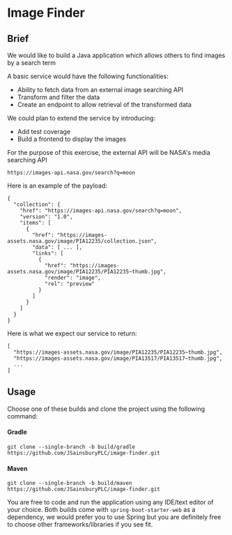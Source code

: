 # Image Finder

## Brief
We would like to build a Java application which allows others to find images by a search term

A basic service would have the following functionalities:
- Ability to fetch data from an external image searching API
- Transform and filter the data
- Create an endpoint to allow retrieval of the transformed data

We could plan to extend the service by introducing:
- Add test coverage
- Build a frontend to display the images

For the purpose of this exercise, the external API will be NASA's media searching API

    https://images-api.nasa.gov/search?q=moon

Here is an example of the payload:

```
{
  "collection": {
    "href": "https://images-api.nasa.gov/search?q=moon",
    "version": "1.0",
    "items": [
      {
        "href": "https://images-assets.nasa.gov/image/PIA12235/collection.json",
        "data": [ ... ],
        "links": [
          {
            "href": "https://images-assets.nasa.gov/image/PIA12235/PIA12235~thumb.jpg",
            "render": "image",
            "rel": "preview"
          }
        ]
      }
    ]
  }
}
```

Here is what we expect our service to return:

```
[
  "https://images-assets.nasa.gov/image/PIA12235/PIA12235~thumb.jpg",
  "https://images-assets.nasa.gov/image/PIA13517/PIA13517~thumb.jpg",
  ...
]
```

## Usage
Choose one of these builds and clone the project using the following command:


#### Gradle
    git clone --single-branch -b build/gradle https://github.com/JSainsburyPLC/image-finder.git

#### Maven
    git clone --single-branch -b build/maven https://github.com/JSainsburyPLC/image-finder.git


You are free to code and run the application using any IDE/text editor of your choice. Both builds come with `spring-boot-starter-web` as a dependency, we would prefer you to use Spring but you are definitely free to choose other frameworks/libraries if you see fit.
